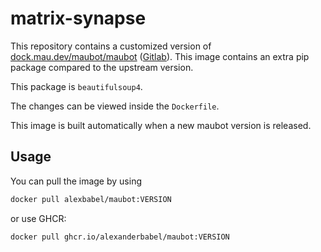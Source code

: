 # matrix-synapse

This repository contains a customized version of [dock.mau.dev/maubot/maubot](https://mau.dev/maubot/maubot/container_registry) ([Gitlab](https://mau.dev/maubot/maubot/-/tree/master)). This image contains an extra pip package compared to the upstream version.

This package is `beautifulsoup4`.

The changes can be viewed inside the `Dockerfile`. 

This image is built automatically when a new maubot version is released.

## Usage

You can pull the image by using
```bash
docker pull alexbabel/maubot:VERSION
```
or use GHCR:
```bash
docker pull ghcr.io/alexanderbabel/maubot:VERSION
```
